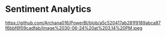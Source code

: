 # Sentiment Analytics 


https://github.com/Archana016/PowerBI/blob/a5c520417ab281f9189abca87f6bbf6f09cadfab/Image%2030-06-24%20at%203.14%20PM.jpeg
